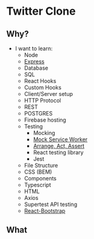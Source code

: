 # Twitter Clone


## Why?
- I want to learn:
    - Node
    - [Express](https://expressjs.com/en/starter/basic-routing.html)
    - Database
    - SQL
    - React Hooks
    - Custom Hooks
    - Client/Server setup
    - HTTP Protocol
    - REST
    - POSTGRES
    - Firebase hosting
    - Testing
        - Mocking
        - [Mock Service Worker](https://mswjs.io/)
        - [Arrange, Act, Assert](https://docs.telerik.com/devtools/justmock/basic-usage/arrange-act-assert)
        - React testing library
        - Jest
    - File Structure
    - CSS (BEM)
    - Components
    - Typescript
    - HTML
    - Axios
    - Supertest API testing
    - [React-Bootstrap](https://react-bootstrap.github.io/)

## What 